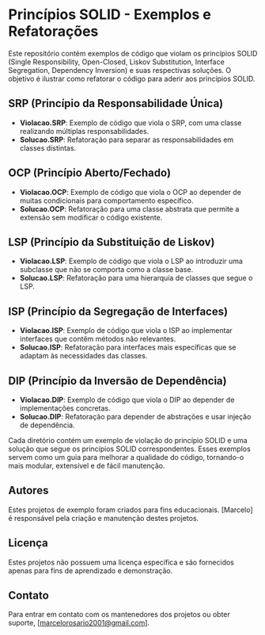 # Princípios SOLID - Exemplos e Refatorações

Este repositório contém exemplos de código que violam os princípios SOLID (Single Responsibility, Open-Closed, Liskov Substitution, Interface Segregation, Dependency Inversion) e suas respectivas soluções. O objetivo é ilustrar como refatorar o código para aderir aos princípios SOLID.

## SRP (Princípio da Responsabilidade Única)

- **Violacao.SRP**: Exemplo de código que viola o SRP, com uma classe realizando múltiplas responsabilidades.
- **Solucao.SRP**: Refatoração para separar as responsabilidades em classes distintas.

## OCP (Princípio Aberto/Fechado)

- **Violacao.OCP**: Exemplo de código que viola o OCP ao depender de muitas condicionais para comportamento específico.
- **Solucao.OCP**: Refatoração para uma classe abstrata que permite a extensão sem modificar o código existente.

## LSP (Princípio da Substituição de Liskov)

- **Violacao.LSP**: Exemplo de código que viola o LSP ao introduzir uma subclasse que não se comporta como a classe base.
- **Solucao.LSP**: Refatoração para uma hierarquia de classes que segue o LSP.

## ISP (Princípio da Segregação de Interfaces)

- **Violacao.ISP**: Exemplo de código que viola o ISP ao implementar interfaces que contêm métodos não relevantes.
- **Solucao.ISP**: Refatoração para interfaces mais específicas que se adaptam às necessidades das classes.

## DIP (Princípio da Inversão de Dependência)

- **Violacao.DIP**: Exemplo de código que viola o DIP ao depender de implementações concretas.
- **Solucao.DIP**: Refatoração para depender de abstrações e usar injeção de dependência.

Cada diretório contém um exemplo de violação do princípio SOLID e uma solução que segue os princípios SOLID correspondentes. Esses exemplos servem como um guia para melhorar a qualidade do código, tornando-o mais modular, extensível e de fácil manutenção.

## Autores

Estes projetos de exemplo foram criados para fins educacionais. [Marcelo] é responsável pela criação e manutenção destes projetos.

## Licença

Estes projetos não possuem uma licença específica e são fornecidos apenas para fins de aprendizado e demonstração.

## Contato

Para entrar em contato com os mantenedores dos projetos ou obter suporte, [marcelorosario2001@gmail.com].
